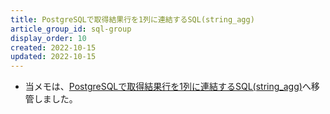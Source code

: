 ```yaml
---
title: PostgreSQLで取得結果行を1列に連結するSQL(string_agg)
article_group_id: sql-group
display_order: 10
created: 2022-10-15
updated: 2022-10-15
---
```

- 当メモは、[PostgreSQLで取得結果行を1列に連結するSQL(string_agg)](https://thinktwice.tech/it/postgresql/sql_to_concatenate_rows_of_results_into_a_single_column_in_postgresql_string_agg/)へ移管しました。